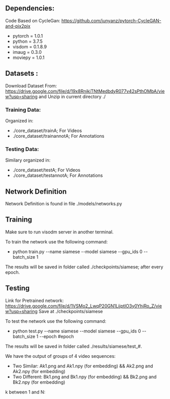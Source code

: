 ## Dependencies:

Code Based on CycleGan: https://github.com/junyanz/pytorch-CycleGAN-and-pix2pix

- pytorch = 1.0.1
- python = 3.7.5
- visdom = 0.1.8.9
- imaug = 0.3.0
- moviepy = 1.0.1

## Datasets :

Download Dataset From: https://drive.google.com/file/d/19x8RnikjTNtMedbdyR077v42sPthOMbA/view?usp=sharing
and Unzip in current directory ./

### Training Data: 

Organized in: 
- ./core_dataset/trainA; For Videos
- ./core_dataset/trainannotA; For Annotations

### Testing Data: 

Similary organized in: 
- ./core_dataset/testA; For Videos
- ./core_dataset/testannotA; For Annotations


## Network Definition

Network Definition is found in file ./models/networks.py


## Training

Make sure to run visodm server in another terminal.

To train the network use the following command:

* python train.py --name siamese --model siamese --gpu_ids 0 --batch_size 1

The results will be saved in folder called ./checkpoints/siamese; after every epoch.

## Testing

Link for Pretrained network: https://drive.google.com/file/d/1VSMo2_LwqP20GN1LijptIO3y0YhjRo_Z/view?usp=sharing
Save at ./checkpoints/siamese

To test the network use the following command:

* python test.py --name siamese --model siamese --gpu_ids 0 --batch_size 1 --epoch #epoch

The results will be saved in folder called ./results/siamese/test_#.

We have the output of groups of 4 video sequences:

* Two Similar: Ak1.png and Ak1.npy (for embedding) && Ak2.png and Ak2.npy (for embedding)
* Two Different: Bk1.png and Bk1.npy (for embedding) && Bk2.png and Bk2.npy (for embedding)

k between 1 and N:
